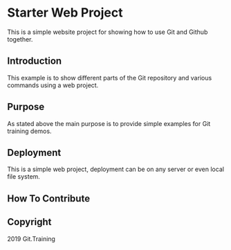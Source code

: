 # Starter Web Project
This is a simple website project for showing how to use Git and Github together.

## Introduction
This example is to show different parts of the Git repository and various commands using a web project.

## Purpose
As stated above the main purpose is to provide simple examples for Git training demos.

## Deployment
This is a simple web project, deployment can be on any server or even local file system.

## How To Contribute

## Copyright
2019 Git.Training

